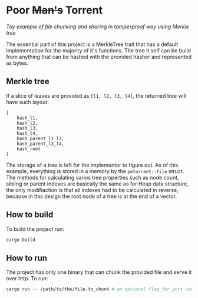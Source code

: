 # Poor ~~Man's~~ Torrent

_Toy example of file chunking and sharing in tamperproof way using Merkle tree_

The essential part of this project is a MerkleTree trait that has a default implementation for the majority of it's functions. The tree it self can be build from anything that can be hashed with the provided hasher and represented as bytes. 

## Merkle tree

If a slice of leaves are provided as `[l1, l2, l3, l4]`, the returned tree will have such layout:
```
[
	hash_l1,
	hash_l2,
	hash_l3, 
	hash_l4, 
	hash_parent_l1_l2, 
	hash_parent_l3_l4, 
	hash_root
]
```
The storage of a tree is left for the implementor to figure out. As of this example, everything is stored in a memory by the `pmtorrent::File` struct.
The methods for calculating varios tree properties such as node count, sibling or parent indexes are basically the same as for Heap data structure, the only modifiaction is that all indexes had to be calculated in reverse, because in this design the root node of a tree is at the end of a vector.

## How to build

To build the project run:
```bash
cargo build
```

## How to run

The project has only one binary that can chunk the provided file and serve it over http. To run:
```bash
cargo run -- /path/to/the/file.to_chunk # an optional flag for port can be added: --port 8081, the default is 8080.
```

